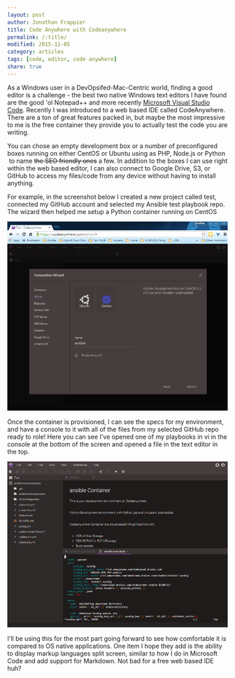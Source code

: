 ```yaml
---
layout: post
author: Jonathan Frappier
title: Code Anywhere with Codeanywhere
permalink: /:title/
modified: 2015-11-05
category: articles
tags: [code, editor, code anywhere]
share: true
---
```

As a Windows user in a DevOpsifed-Mac-Centric world, finding a good editor is a challenge - the best two native Windows text editors I have found are the good 'ol Notepad++ and more recently <a href="http://www.virtxpert.com/hands-on-with-microsoft-visual-studio-code-code/">Microsoft Visual Studio Code</a>. Recently I was introduced to a web based IDE called CodeAnywhere. There are a ton of great features packed in, but maybe the most impressive to me is the free container they provide you to actually test the code you are writing.

You can chose an empty development box or a number of preconfigured boxes running on either CentOS or Ubuntu using as PHP, Node.js or Python  to name <del>the SEO friendly ones</del> a few. In addition to the boxes I can use right within the web based editor, I can also connect to Google Drive, S3, or GitHub to access my files/code from any device without having to install anything.

For example, in the screenshot below I created a new project called test, connected my GitHub account and selected my Ansible test playbook repo. The wizard then helped me setup a Python container running on CentOS

<img src="/images/fulls/create-container.png" class="fit image">

Once the container is provisioned, I can see the specs for my environment, and have a console to it with all of the files from my selected GitHub repo ready to role! Here you can see I've opened one of my playbooks in vi in the console at the bottom of the screen and opened a file in the text editor in the top.

<img src="/images/fulls/container.png" class="fit image">

I'll be using this for the most part going forward to see how comfortable it is compared to OS native applications. One item I hope they add is the ability to display markup languages split screen, similar to how I do in Microsoft Code and add support for Markdown. Not bad for a free web based IDE huh?